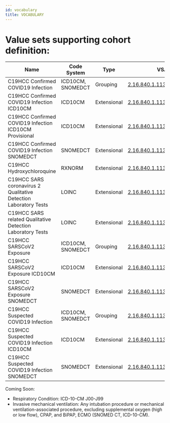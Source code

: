 ```yaml
---
id: vocabulary
title: VOCABULARY
---
```


# Value sets supporting cohort definition:

| Name                                                             | Code System       | Type        | VSAC OID                 | # Values |
| ---------------------------------------------------------------- | ----------------- | ----------- | ------------------------------ | -- |
| C19HCC Confirmed COVID19 Infection                               | ICD10CM, SNOMEDCT | Grouping    | [2.16.840.1.113762.1.4.1032.117](https://vsac.nlm.nih.gov/valueset/2.16.840.1.113762.1.4.1032.117/expansion/Latest) | 2  |
| C19HCC Confirmed COVID19 Infection ICD10CM                       | ICD10CM           | Extensional | [2.16.840.1.113762.1.4.1032.110](https://vsac.nlm.nih.gov/valueset/2.16.840.1.113762.1.4.1032.110/expansion/Latest) | 1  |
| C19HCC Confirmed COVID19 Infection ICD10CM Provisional           | ICD10CM           | Extensional | [2.16.840.1.113762.1.4.1032.105](https://vsac.nlm.nih.gov/valueset/2.16.840.1.113762.1.4.1032.105/expansion/Latest) | 0  |
| C19HCC Confirmed COVID19 Infection SNOMEDCT                      | SNOMEDCT          | Extensional | [2.16.840.1.113762.1.4.1032.114](https://vsac.nlm.nih.gov/valueset/2.16.840.1.113762.1.4.1032.114/expansion/Latest) | 1  |
| C19HCC Hydroxychloroquine                                        | RXNORM            | Extensional | [2.16.840.1.113762.1.4.1032.127](https://vsac.nlm.nih.gov/valueset/2.16.840.1.113762.1.4.1032.127/expansion/Latest) | 12 |
| C19HCC SARS coronavirus 2 Qualitative Detection Laboratory Tests | LOINC             | Extensional | [2.16.840.1.113762.1.4.1032.109](https://vsac.nlm.nih.gov/valueset/2.16.840.1.113762.1.4.1032.109/expansion/Latest) | 0  |
| C19HCC SARS related Qualitative Detection Laboratory Tests       | LOINC             | Extensional | [2.16.840.1.113762.1.4.1032.113](https://vsac.nlm.nih.gov/valueset/2.16.840.1.113762.1.4.1032.113/expansion/Latest) | 0  |
| C19HCC SARSCoV2 Exposure                                         | ICD10CM, SNOMEDCT | Grouping    | [2.16.840.1.113762.1.4.1032.120](https://vsac.nlm.nih.gov/valueset/2.16.840.1.113762.1.4.1032.120/expansion/Latest) | 2  |
| C19HCC SARSCoV2 Exposure ICD10CM                                 | ICD10CM           | Extensional | [2.16.840.1.113762.1.4.1032.118](https://vsac.nlm.nih.gov/valueset/2.16.840.1.113762.1.4.1032.118/expansion/Latest) | 1  |
| C19HCC SARSCoV2 Exposure SNOMEDCT                                | SNOMEDCT          | Extensional | [2.16.840.1.113762.1.4.1032.119](https://vsac.nlm.nih.gov/valueset/2.16.840.1.113762.1.4.1032.119/expansion/Latest) | 1  |
| C19HCC Suspected COVID19 Infection                               | ICD10CM, SNOMEDCT | Grouping    | [2.16.840.1.113762.1.4.1032.116](https://vsac.nlm.nih.gov/valueset/2.16.840.1.113762.1.4.1032.116/expansion/Latest) | 14 |
| C19HCC Suspected COVID19 Infection ICD10CM                       | ICD10CM           | Extensional | [2.16.840.1.113762.1.4.1032.106](https://vsac.nlm.nih.gov/valueset/2.16.840.1.113762.1.4.1032.106/expansion/Latest) | 13 |
| C19HCC Suspected COVID19 Infection SNOMEDCT                      | SNOMEDCT          | Extensional | [2.16.840.1.113762.1.4.1032.115](https://vsac.nlm.nih.gov/valueset/2.16.840.1.113762.1.4.1032.115/expansion/Latest) | 1  |

Coming Soon:

* Respiratory Condition: ICD-10-CM J00-J99
* Invasive mechanical ventilation: Any intubation procedure or mechanical ventilation-associated procedure, excluding supplemental oxygen (high or low flow), CPAP, and BiPAP, ECMO (SNOMED CT, ICD-10-CM).
